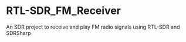 # RTL-SDR_FM_Receiver
An SDR project to receive and play FM radio signals using RTL-SDR and SDRSharp
